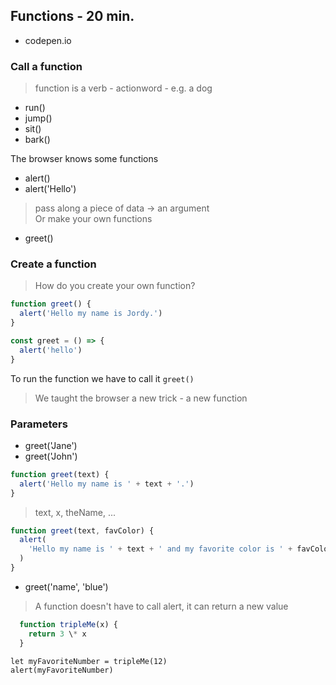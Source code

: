 ## Functions - 20 min.

- codepen.io

### Call a function

> function is a verb - actionword - e.g. a dog

- run()
- jump()
- sit()
- bark()

The browser knows some functions

- alert()
- alert('Hello')

> pass along a piece of data -> an argument  
> Or make your own functions

- greet()

### Create a function

> How do you create your own function?

```js
function greet() {
  alert('Hello my name is Jordy.')
}
```

```js
const greet = () => {
  alert('hello')
}
```

To run the function we have to call it `greet()`

> We taught the browser a new trick - a new function

### Parameters

- greet('Jane')
- greet('John')

```js
function greet(text) {
  alert('Hello my name is ' + text + '.')
}
```

> text, x, theName, ...

```js
function greet(text, favColor) {
  alert(
    'Hello my name is ' + text + ' and my favorite color is ' + favColor + '.',
  )
}
```

- greet('name', 'blue')

> A function doesn't have to call alert, it can return a new value

```js
  function tripleMe(x) {
    return 3 \* x
  }
```

`let myFavoriteNumber = tripleMe(12)`  
`alert(myFavoriteNumber)`
